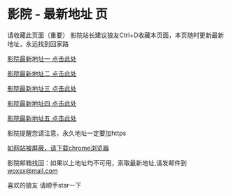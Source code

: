 # 影院 - 最新地址 页

请收藏此页面（重要）
影院站长建议狼友Ctrl+D收藏本页面，本页随时更新最新地址，永远找到回家路

[影院最新地址一 点击此处](https://5tkzqi.top/) 

[影院最新地址二 点击此处](https://5tevhj.top/) 

[影院最新地址三 点击此处](https://5zydaa.top/) 

[影院最新地址四 点击此处](https://5tevhj.top/) 

[影院最新地址五 点击此处](https://5tkzqi.top/) 

影院提醒您请注意，永久地址一定要加https

[如网站被屏蔽，请下载chrome浏览器](https://8xe23.com/chrome_93.0.4577.82.apk) 

影院邮箱找回：如果以上地址均不可用，索取最新地址,请发邮件到 woxsx@mail.com

喜欢的狼友 请顺手star一下

